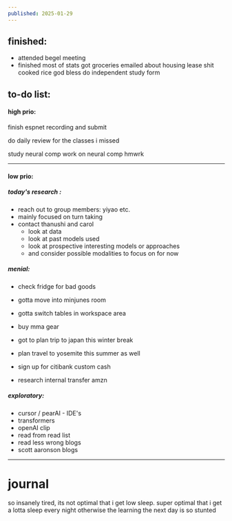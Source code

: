 ```yaml
---
published: 2025-01-29
---
```

## finished:

- attended begel meeting
- finished most of stats
got groceries
emailed about housing lease shit 
cooked rice god bless
do independent study form
## to-do list:

#### high prio:


finish espnet recording and submit

do daily review for the classes i missed

study neural comp 
work on neural comp hmwrk




----

#### low prio:
##### today's research :
- reach out to group members: yiyao etc.
- mainly focused on turn taking 
- contact thanushi and carol
	- look at data
	- look at past models used
	- look at prospective interesting models or approaches
	- and consider possible modalities to focus on for now

##### menial:
- check fridge for bad goods

- gotta move into minjunes room
- gotta switch tables in workspace area

- buy mma gear

- got to plan trip to japan this winter break 
- plan travel to yosemite this summer as well

- sign up for citibank custom cash
- research internal transfer amzn
##### exploratory:
- cursor / pearAI - IDE's
- transformers  
- openAI clip
- read from read list 
- read less wrong blogs
- scott aaronson blogs


---
# journal

so insanely tired, its not optimal that i get low sleep. super optimal that i get a lotta sleep every night otherwise the learning the next day is so stunted 
